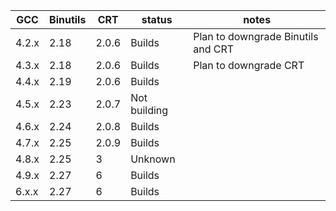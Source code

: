 | GCC   | Binutils | CRT | status | notes |
| ------ | ----- | ------- | ------- | ---------------------------- |
| 4.2.x  | 2.18 | 2.0.6 | Builds | Plan to downgrade Binutils and CRT |
| 4.3.x  | 2.18 | 2.0.6 | Builds | Plan to downgrade CRT |
| 4.4.x  | 2.19 | 2.0.6 | Builds | |
| 4.5.x  | 2.23 | 2.0.7 | Not building | |
| 4.6.x  | 2.24 | 2.0.8 | Builds | |
| 4.7.x  | 2.25 | 2.0.9 | Builds | |
| 4.8.x  | 2.25 | 3 | Unknown | |
| 4.9.x  | 2.27 | 6 | Builds | |
| 6.x.x  | 2.27 | 6 | Builds | |
